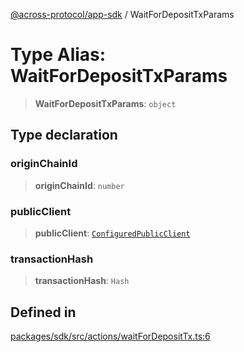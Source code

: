[@across-protocol/app-sdk](../README.md) / WaitForDepositTxParams

# Type Alias: WaitForDepositTxParams

> **WaitForDepositTxParams**: `object`

## Type declaration

### originChainId

> **originChainId**: `number`

### publicClient

> **publicClient**: [`ConfiguredPublicClient`](ConfiguredPublicClient.md)

### transactionHash

> **transactionHash**: `Hash`

## Defined in

[packages/sdk/src/actions/waitForDepositTx.ts:6](https://github.com/across-protocol/toolkit/blob/d027d7c23e7230b7b5f439570f9efd60c1d715ce/packages/sdk/src/actions/waitForDepositTx.ts#L6)
